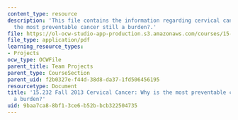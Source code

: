 ```yaml
---
content_type: resource
description: 'This file contains the information regarding cervical cancer: why is
  the most preventable cancer still a burden?.'
file: https://ol-ocw-studio-app-production.s3.amazonaws.com/courses/15-232-business-model-innovation-global-health-in-frontier-markets-fall-2013/9baa7ca88bf13ce6b52bbcb322504735_MIT15_232F13_a1_crvl-cnc_1.pdf
file_type: application/pdf
learning_resource_types:
- Projects
ocw_type: OCWFile
parent_title: Team Projects
parent_type: CourseSection
parent_uid: f2b0327e-f44d-38d8-da37-1fd506456195
resourcetype: Document
title: '15.232 Fall 2013 Cervical Cancer: Why is the most preventable cancer still
  a burden?'
uid: 9baa7ca8-8bf1-3ce6-b52b-bcb322504735
---
```

